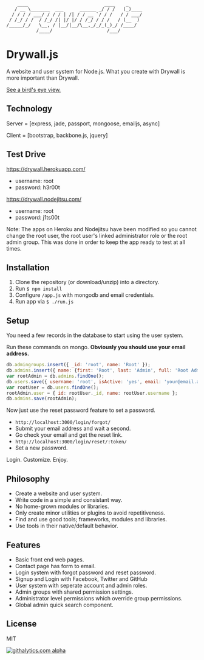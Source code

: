 ```
    ____                            ____    _     
   / __ \_______  ___      ______ _/ / /   (_)____
  / / / / ___/ / / / | /| / / __ `/ / /   / / ___/
 / /_/ / /  / /_/ /| |/ |/ / /_/ / / /   / (__  ) 
/_____/_/   \__, / |__/|__/\__,_/_/_(_)_/ /____/  
           /____/                    /___/        
```

Drywall.js
=============

A website and user system for Node.js. What you create with Drywall is more important than Drywall.

[See a bird's eye view.](http://jedireza.github.io/drywall/)

Technology
------------

Server = [express, jade, passport, mongoose, emailjs, async]

Client = [bootstrap, backbone.js, jquery]

Test Drive
------------

https://drywall.herokuapp.com/

 - username: root
 - password: h3r00t

https://drywall.nodejitsu.com/

 - username: root
 - password: j1ts00t

Note: The apps on Heroku and Nodejitsu have been modified so you cannot change the root user, the root user's linked administrator role or the root admin group. This was done in order to keep the app ready to test at all times.

Installation
------------

 1. Clone the repository (or download/unzip) into a directory.
 2. Run `$ npm install`
 3. Configure `/app.js` with mongodb and email credentials.
 4. Run app via `$ ./run.js`

Setup
------------

You need a few records in the database to start using the user system.

Run these commands on mongo. __Obviously you should use your email address.__

```js
db.admingroups.insert({ _id: 'root', name: 'Root' });
db.admins.insert({ name: {first: 'Root', last: 'Admin', full: 'Root Admin'}, groups: ['root'] });
var rootAdmin = db.admins.findOne();
db.users.save({ username: 'root', isActive: 'yes', email: 'your@email.addy', roles: {admin: rootAdmin._id} });
var rootUser = db.users.findOne();
rootAdmin.user = { id: rootUser._id, name: rootUser.username };
db.admins.save(rootAdmin);
```

Now just use the reset password feature to set a password.

 - `http://localhost:3000/login/forgot/`
 - Submit your email address and wait a second.
 - Go check your email and get the reset link.
 - `http://localhost:3000/login/reset/:token/`
 - Set a new password.

Login. Customize. Enjoy.

Philosophy
------------

 - Create a website and user system.
 - Write code in a simple and consistant way.
 - No home-grown modules or libraries.
 - Only create minor utilities or plugins to avoid repetitiveness.
 - Find and use good tools; frameworks, modules and libraries.
 - Use tools in their native/default behavior.

Features
------------

 - Basic front end web pages.
 - Contact page has form to email.
 - Login system with forgot password and reset password.
 - Signup and Login with Facebook, Twitter and GitHub
 - User system with seperate account and admin roles.
 - Admin groups with shared permission settings.
 - Administrator level permissions which override group permissions.
 - Global admin quick search component.

License
------------

MIT

[![githalytics.com alpha](https://cruel-carlota.pagodabox.com/d41f60f22a2148e2e2dc6b705cd01481 "githalytics.com")](http://githalytics.com/jedireza/drywall)